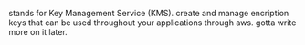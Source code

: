 stands for Key Management Service (KMS). create and manage encription keys that can be used throughout your applications through aws.
gotta write more on it later.
